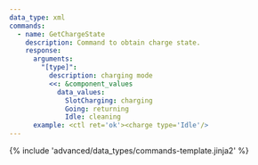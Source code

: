 ```yaml
---
data_type: xml
commands:
  - name: GetChargeState
    description: Command to obtain charge state.
    response:
      arguments:
        "[type]":
          description: charging mode
          <<: &component_values
            data_values:
              SlotCharging: charging
              Going: returning
              Idle: cleaning
      example: <ctl ret='ok'><charge type='Idle'/>
---
```


{% include 'advanced/data_types/commands-template.jinja2' %}
